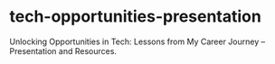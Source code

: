 # tech-opportunities-presentation
Unlocking Opportunities in Tech: Lessons from My Career Journey – Presentation and Resources.
